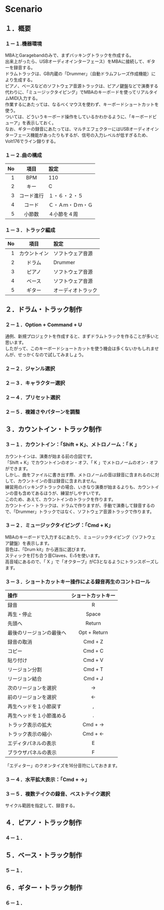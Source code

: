 # Scenario
## １．概要
### １－１.機器環境
MBAとGaragebandのみで、まずバッキングトラックを作成する。  
出来上がったら、USBオーディオインターフェース）をMBAに接続して、ギターを録音する。  
ドラムトラックは、GB内蔵の「Drummer」（自動ドラムフレーズ作成機能）により生成する。  
ピアノ、ベースなどのソフトウェア音源トラックは、ピアノ鍵盤などで演奏する代わりに、「ミュージックタイピング」でMBAのキーボードを使ってリアルタイムMIDI入力する。  
作業するにあたっては、なるべくマウスを使わず、キーボードショートカットを使う。  
ついては、どういうキーボード操作をしているかわかるように、「キーボードビューア」を表示しておく。  
なお、ギターの録音にあたっては、マルチエフェクターにはUSBオーディオインターフェース機能があったりもするが、信号の入力レベルが低すぎるため、Volt176でライン録りする。  
  
### １－２.曲の構成
|No|項目|設定|
|--:|:--:|:--|
|1|BPM|110|
|2|キー|C|
|3|コード進行|１・６・２・５|
|4|コード|Ｃ・Ａｍ・Ｄｍ・Ｇ|
|5|小節数|４小節を４周|
  
### １－３．トラック編成
|No|項目|設定|
|--:|:--:|:--|
|1|カウントイン|ソフトウェア音源|
|2|ドラム|Drummer|
|3|ピアノ|ソフトウェア音源|
|4|ベース|ソフトウェア音源|
|5|ギター|オーディオトラック|
  
## ２．ドラム・トラック制作
### ２－１．Option + Command + U
通例、新規プロジェクトを作成すると、まずドラムトラックを作ることが多いと思います。  
したがって、このキーボードショートカットを使う機会は多くないかもしれませんが、せっかくなので試してみましょう。  
### ２－２．ジャンル選択
### ２－３．キャラクター選択
### ２－４．プリセット選択
### ２－５．複雑さやパターンを調整
## ３．カウントイン・トラック制作
### ３－１．カウントイン：「Shift + K」、メトロノーム：「 K 」
カウントインは、演奏が始まる前の合図です。  
「Shift + K」でカウントインのオン・オフ、「 K 」でメトロノームのオン・オフができます。  
しかし、曲をファイルに書き出す際、メトロノームの音は録音に含まれるのに対して、カウントインの音は録音に含まれません。  
練習用のバッキングトラックの場合、いきなり演奏が始まるよりも、カウントインの音も含めてあるほうが、練習がしやすいです。  
このため、あえて、カウントインのトラックを作ります。  
カウントイン・トラックは、ドラムで作りますが、手動で演奏して録音するので、「Drummer」トラックではなく、ソフトウェア音源トラックで作ります。  
### ３－２．ミュージックタイピング：「Cmd + K」
MBAのキーボードで入力するにあたり、ミュージックタイピング（ソフトウェア鍵盤）を表示します。  
音色は、「Drum kit」から適当に選びます。  
スティックを打ち合う音Claves、E♭5を使います。  
高音域にあるので、「 X 」で「オクターブ」がC3となるようにトランスポーズします。
  
### ３－３．ショートカットキー操作による録音再生のコントロール
|操作|ショートカットキー|
|:--|:--:|
|録音|R|
|再生・停止|Space|
|先頭へ|Return|
|最後のリージョンの最後へ|Opt + Return|
|録音の取消|Cmd + Z|
|コピー|Cmd + C|
|貼り付け|Cmd + V|
|リージョン分割|Cmd + T|
|リージョン結合|Cmd + J|
|次のリージョンを選択|→|
|前のリージョンを選択|←|
|再生ヘッドを１小節戻す|,|
|再生ヘッドを１小節進める|.|  
|トラック表示の拡大|Cmd + →|
|トラック表示の縮小|Cmd + ←|
|エディタパネルの表示|E|
|ブラウザパネルの表示|F|
  
「エディター」のクオンタイズを16分音符にしておきます。  
### ３－４．水平拡大表示：「Cmd + →」
### ３－５．複数テイクの録音、ベストテイク選択
サイクル範囲を指定して、録音する。  
## ４．ピアノ・トラック制作
### ４－１．

## ５．ベース・トラック制作
### ５－１．

## ６．ギター・トラック制作
### ６－１．
